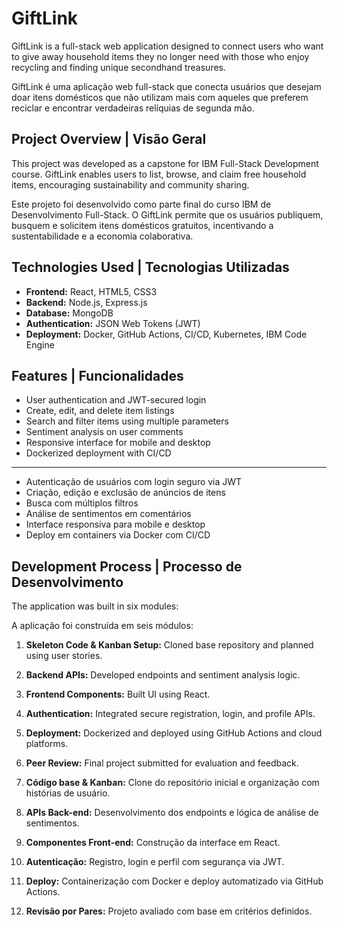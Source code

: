 # GiftLink

GiftLink is a full-stack web application designed to connect users who want to give away household items they no longer need with those who enjoy recycling and finding unique secondhand treasures.

GiftLink é uma aplicação web full-stack que conecta usuários que desejam doar itens domésticos que não utilizam mais com aqueles que preferem reciclar e encontrar verdadeiras relíquias de segunda mão.

## Project Overview | Visão Geral

This project was developed as a capstone for IBM Full-Stack Development course. GiftLink enables users to list, browse, and claim free household items, encouraging sustainability and community sharing.

Este projeto foi desenvolvido como parte final do curso IBM de Desenvolvimento Full-Stack. O GiftLink permite que os usuários publiquem, busquem e solicitem itens domésticos gratuitos, incentivando a sustentabilidade e a economia colaborativa.

## Technologies Used | Tecnologias Utilizadas

- **Frontend:** React, HTML5, CSS3  
- **Backend:** Node.js, Express.js  
- **Database:** MongoDB  
- **Authentication:** JSON Web Tokens (JWT)  
- **Deployment:** Docker, GitHub Actions, CI/CD, Kubernetes, IBM Code Engine

## Features | Funcionalidades

- User authentication and JWT-secured login  
- Create, edit, and delete item listings  
- Search and filter items using multiple parameters  
- Sentiment analysis on user comments  
- Responsive interface for mobile and desktop  
- Dockerized deployment with CI/CD

---

- Autenticação de usuários com login seguro via JWT  
- Criação, edição e exclusão de anúncios de itens  
- Busca com múltiplos filtros  
- Análise de sentimentos em comentários  
- Interface responsiva para mobile e desktop  
- Deploy em containers via Docker com CI/CD

## Development Process | Processo de Desenvolvimento

The application was built in six modules:

A aplicação foi construída em seis módulos:

1. **Skeleton Code & Kanban Setup:** Cloned base repository and planned using user stories.  
2. **Backend APIs:** Developed endpoints and sentiment analysis logic.  
3. **Frontend Components:** Built UI using React.  
4. **Authentication:** Integrated secure registration, login, and profile APIs.  
5. **Deployment:** Dockerized and deployed using GitHub Actions and cloud platforms.  
6. **Peer Review:** Final project submitted for evaluation and feedback.

1. **Código base & Kanban:** Clone do repositório inicial e organização com histórias de usuário.  
2. **APIs Back-end:** Desenvolvimento dos endpoints e lógica de análise de sentimentos.  
3. **Componentes Front-end:** Construção da interface em React.  
4. **Autenticação:** Registro, login e perfil com segurança via JWT.  
5. **Deploy:** Containerização com Docker e deploy automatizado via GitHub Actions.  
6. **Revisão por Pares:** Projeto avaliado com base em critérios definidos.



